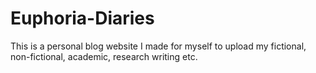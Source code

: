 # Euphoria-Diaries
This is a personal blog website I made for myself to upload my fictional, non-fictional, academic, research writing etc. 

